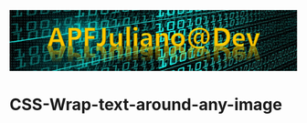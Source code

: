 ![Juliano Costa](https://raw.githubusercontent.com/julianojcs/julianojcs.github.io/master/apfjuliano.dev.png)

# CSS-Wrap-text-around-any-image

